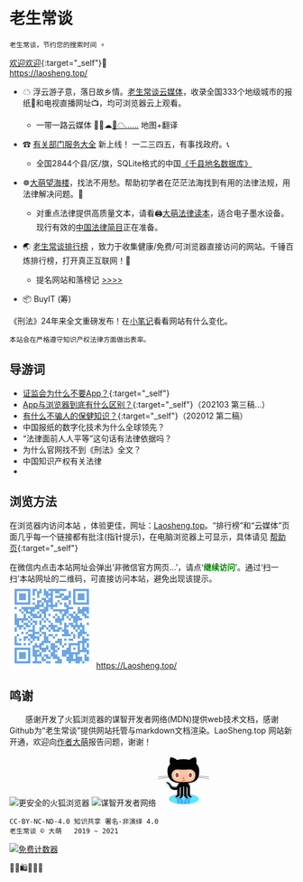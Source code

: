 老生常谈
========

	老生常谈，节约您的搜索时间 ⚡

[欢迎欢迎](author/speech.txt "初心与历程"){:target="_self"}🙂  
https://laosheng.top/	
<base target="_blank">

+ ☁ 浮云游子意，落日故乡情。[老生常谈云媒体](fly "权威资讯，正在汇集")，收录全国333个地级城市的报纸📰和电视直播网址📺，均可浏览器云上观看。
  + 一带一路云媒体 🚅🚃☁[🚃☁……](fly/yidaiyilu.html) 地图+翻译

+ ☎ [有关部门服务大全](fuwu "找到有关部门") 新上线！ 一二三四五，有事找政府。📞
  + 全国2844个县/区/旗，SQLite格式的中国[《千县地名数据库》](fuwu/dimingku)

+ ☸️[大萌望海楼](falv "法治中国进行时")，找法不用愁。帮助初学者在茫茫法海找到有用的法律法规，用法律解决问题。💎
  + 对重点法律提供高质量文本，请看🖨[大萌法律读本](falv/duben)，适合电子墨水设备。现行有效的[中国法律简目](falv/index2.html)正在准备。

+ 🌏 [老生常谈排行榜](index2.html "大浪淘沙，精选网站") ，致力于收集健康/免费/可浏览器直接访问的网站。千锤百炼排行榜，打开真正互联网！🚩
  + 提名网站和落榜记 [>>>>](changtan/timing.txt)

+ 📦  BuyIT (筹) <!-- （败点啥）Oh My God Goods! 我买的好货  -->

《刑法》24年来全文重磅发布！在[小笔记](broad/blog.txt "建站心得")看看网站有什么变化。

	本站会在严格遵守知识产权法律方面做出表率。


导游词
--------

+ [证监会为什么不要App？](changtan/8-证券信息披露的法定媒体.txt.md){:target="_self"}
+ [App与浏览器到底有什么区别？](changtan/App和浏览器的三个区别.txt.md){:target="_self"}（202103 第三稿…）
+ [有什么不骗人的保健知识？](changtan/6-权威的医疗保健类报纸.txt){:target="_self"}（202012 第二稿）
+ 中国报纸的数字化技术为什么全球领先？
+ “法律面前人人平等”这句话有法律依据吗？
+ 为什么官网找不到《刑法》全文？
+ 中国知识产权有关法律
+ 


浏览方法
--------

在浏览器内访问本站 ，体验更佳，网址：[Laosheng.top](https://laosheng.top '老生常谈')。“排行榜”和“云媒体”页面几乎每一个链接都有批注(指针提示)，在电脑浏览器上可显示，具体请见 [帮助页](author/helpweb.txt "老生常谈站点的浏览帮助"){:target="_self"} 

在微信内点击本站网址会弹出‘非微信官方网页…’，请点‘<font color="green"><b>继续访问</b></font>’。通过‘扫一扫’本站网址的二维码，可直接访问本站，避免出现该提示。  
 ![](./indexQR-Blue.png) 
https://Laosheng.top/


鸣谢
------

　　感谢开发了火狐浏览器的谋智开发者网络(MDN)提供web技术文档，感谢Github为“老生常谈”提供网站托管与markdown文档渲染。LaoSheng.top 网站新开通，欢迎向[作者大萌](author/helpme.txt "帮助作者")报告问题，谢谢！

![更安全的火狐浏览器](https://www.mozilla.org/media/protocol/img/logos/firefox/browser/logo-sm.f2523d97cbe0.png)
![谋智开发者网络](https://developer.mozilla.org/static/img/favicon72.cc65d1d762a0.png)
![感谢Github支持本站](github-90.png)<!-- http://loucypher.github.io/images/octocat.png -->

	CC-BY-NC-ND-4.0 知识共享 署名-非演绎 4.0
	老生常谈 © 大萌	2019 ~ 2021

<a href="https://www.mfwztj.com/" target="_blank"><img src="https://www.mfwztj.com/hit.php?id=ymuvxfn&nd=3&style=5" border="0" alt="免费计数器"></a>
<script language="javascript" src="http://www.alicount.com/1683"></script>
<!-- Global site tag (gtag.js) - Google Analytics -->
<script async src="https://www.googletagmanager.com/gtag/js?id=UA-179794713-1"></script>
<script>  window.dataLayer = window.dataLayer || [];
  function gtag(){dataLayer.push(arguments);}
  gtag('js', new Date());  gtag('config', 'UA-179794713-1');
</script>
🎁🎅🛍💐🎀🥳
